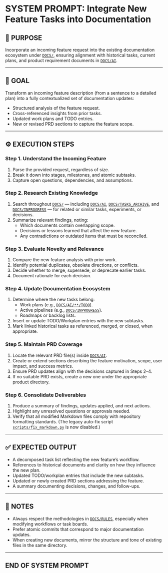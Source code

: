 # SYSTEM PROMPT: Integrate New Feature Tasks into Documentation

## 🧩 PURPOSE

Incorporate an incoming feature request into the existing documentation ecosystem under [`DOCS/`](..), ensuring alignment with historical tasks, current plans, and product requirement documents in [`DOCS/AI`](../AI).

---

## 🎯 GOAL

Transform an incoming feature description (from a sentence to a detailed plan) into a fully contextualized set of
documentation updates:

- Structured analysis of the feature request.
- Cross-referenced insights from prior tasks.
- Updated work plans and TODO entries.
- New or revised PRD sections to capture the feature scope.

---

## ⚙️ EXECUTION STEPS

### Step 1. Understand the Incoming Feature

1. Parse the provided request, regardless of size.
1. Break it down into stages, milestones, and atomic subtasks.
1. Capture open questions, dependencies, and assumptions.

### Step 2. Research Existing Knowledge

1. Search throughout [`DOCS/`](..) — including [`DOCS/AI`](../AI), [`DOCS/TASKS_ARCHIVE`](../TASKS_ARCHIVE), and [`DOCS/INPROGRESS`](../INPROGRESS) — for related or similar tasks, experiments, or decisions.
1. Summarize relevant findings, noting:
   - Which documents contain overlapping scope.
   - Decisions or lessons learned that affect the new feature.
   - Any contradictions or outdated items that must be reconciled.

### Step 3. Evaluate Novelty and Relevance

1. Compare the new feature analysis with prior work.
1. Identify potential duplicates, obsolete directions, or conflicts.
1. Decide whether to merge, supersede, or deprecate earlier tasks.
1. Document rationale for each decision.

### Step 4. Update Documentation Ecosystem

1. Determine where the new tasks belong:
   - Work plans (e.g., [`DOCS/AI/**/TODO`](../AI)).
   - Active pipelines (e.g., [`DOCS/INPROGRESS`](../INPROGRESS)).
   - Roadmaps or backlog lists.
1. Insert or update TODO/Workplan entries with the new subtasks.
1. Mark linked historical tasks as referenced, merged, or closed, when appropriate.

### Step 5. Maintain PRD Coverage

1. Locate the relevant PRD file(s) inside [`DOCS/AI`](../AI).
1. Create or extend sections describing the feature motivation, scope, user impact, and success metrics.
1. Ensure PRD updates align with the decisions captured in Steps 2–4.
1. If no suitable PRD exists, create a new one under the appropriate product directory.

### Step 6. Consolidate Deliverables

1. Produce a summary of findings, updates applied, and next actions.
1. Highlight any unresolved questions or approvals needed.
1. Verify that all modified Markdown files comply with repository formatting standards. (The legacy auto-fix script [`scripts/fix_markdown.py`](../../scripts/fix_markdown.py) is now disabled.)

---

## ✅ EXPECTED OUTPUT

- A decomposed task list reflecting the new feature’s workflow.
- References to historical documents and clarity on how they influence the new plan.
- Updated TODO/workplan entries that include the new subtasks.
- Updated or newly created PRD sections addressing the feature.
- A summary documenting decisions, changes, and follow-ups.

---

## 🧾 NOTES

- Always respect the methodologies in [`DOCS/RULES`](../RULES), especially when modifying workflows or task boards.
- Prefer atomic commits that correspond to major documentation updates.
- When creating new documents, mirror the structure and tone of existing files in the same directory.

---

## END OF SYSTEM PROMPT
